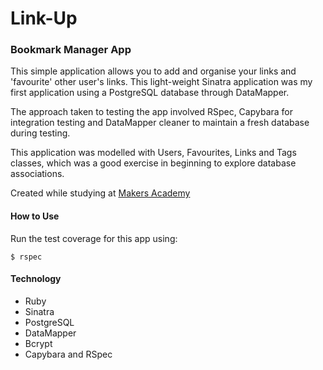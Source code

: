 Link-Up
========

### Bookmark Manager App

This simple application allows you to add and organise your links and 'favourite' other user's links. This light-weight Sinatra application was my first application using a PostgreSQL database through DataMapper. 

The approach taken to testing the app involved RSpec, Capybara for integration testing and DataMapper cleaner to maintain a fresh database during testing.

This application was modelled with Users, Favourites, Links and Tags classes, which was a good exercise in beginning to explore database associations. 

Created while studying at [Makers Academy](http://www.makersacademy.com)

#### How to Use

Run the test coverage for this app using:

~~~
$ rspec
~~~ 


#### Technology

* Ruby
* Sinatra
* PostgreSQL
* DataMapper
* Bcrypt
* Capybara and RSpec